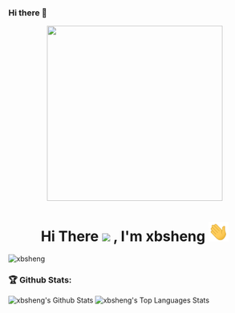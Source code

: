 ### Hi there 👋

<p align="Center" ><img src="https://camo.githubusercontent.com/3b7c592ede97b6138ffd4b1cc1541c2f3b11fd39/687474703a2f2f33312e6d656469612e74756d626c722e636f6d2f31376665613932306666333665663466356238373764353231366137616164392f74756d626c725f6d6f39786a65387a5a34317163626975666f315f313238302e676966" height="350px" width ="350px"></p>

<h1 align="Center">
Hi There <img src="https://media.giphy.com/media/WUlplcMpOCEmTGBtBW/giphy.gif" width="40px"> , 
I'm xbsheng <img src="./images/Hi.gif" width="40px" /> 
</h1>
<p align="left"> <img src="https://komarev.com/ghpvc/?username=xbsheng" alt="xbsheng" /> </p>

### 🏆 Github Stats:

<img alt="xbsheng's Github Stats" src="https://github-readme-stats.vercel.app/api?username=xbsheng&hide=stars&show_icons=true&hide_border=true" width="500"/>

<img alt="xbsheng's Top Languages Stats" src="https://github-readme-stats.vercel.app/api/top-langs/?username=xbsheng&hide=smalltalk&layout=compact&hide_border=true" width="500"/>

<!--
**xbsheng/xbsheng** is a ✨ _special_ ✨ repository because its `README.md` (this file) appears on your GitHub profile.

Here are some ideas to get you started:

- 🔭 I’m currently working on ...
- 🌱 I’m currently learning ...
- 👯 I’m looking to collaborate on ...
- 🤔 I’m looking for help with ...
- 💬 Ask me about ...
- 📫 How to reach me: ...
- 😄 Pronouns: ...
- ⚡ Fun fact: ...
-->
